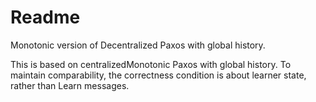 # Readme

Monotonic version of Decentralized Paxos with global history.

This is based on centralizedMonotonic Paxos with global history. To maintain comparability,
the correctness condition is about learner state, rather than Learn messages.
